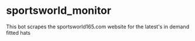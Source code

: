 # sportsworld_monitor
This bot scrapes the sportsworld165.com website for the latest's in demand fitted hats 
